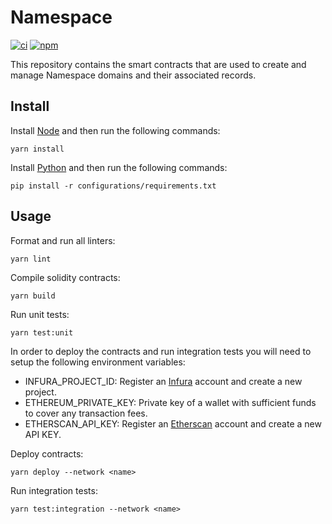 # Namespace

[![ci](https://github.com/vbidin/namespace-contracts/actions/workflows/ci.yml/badge.svg)](https://github.com/vbidin/namespace-contracts/actions/workflows/ci.yml)
[![npm](https://img.shields.io/npm/v/@namespace-domains/contracts/latest.svg)](https://www.npmjs.com/package/@namespace-domains/contracts/v/latest)

This repository contains the smart contracts that are used to create and manage Namespace domains and their associated records.

## Install

Install [Node](https://nodejs.org/en/) and then run the following commands:

```
yarn install
```

Install [Python](https://www.python.org/) and then run the following commands:

```
pip install -r configurations/requirements.txt
```

## Usage

Format and run all linters:

```
yarn lint
```

Compile solidity contracts:

```
yarn build
```

Run unit tests:

```
yarn test:unit
```

In order to deploy the contracts and run integration tests you will need to setup the following environment variables:

- INFURA_PROJECT_ID: Register an [Infura](https://infura.io/) account and create a new project.
- ETHEREUM_PRIVATE_KEY: Private key of a wallet with sufficient funds to cover any transaction fees.
- ETHERSCAN_API_KEY: Register an [Etherscan](https://etherscan.io/) account and create a new API KEY.

Deploy contracts:

```
yarn deploy --network <name>
```

Run integration tests:

```
yarn test:integration --network <name>
```
